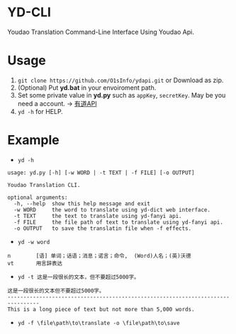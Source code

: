 # YD-CLI

Youdao Translation Command-Line Interface Using Youdao Api.

# Usage

1. `git clone https://github.com/O1sInfo/ydapi.git` or Download as zip.
2. (Optional) Put **yd.bat** in your envoiroment path.
3. Set some private value in **yd.py** such as `appKey`, `secretKey`. May be you need a account. -> [有道API](http://ai.youdao.com/)
3. `yd -h` for HELP. 

# Example

* `yd -h`
```
usage: yd.py [-h] [-w WORD | -t TEXT | -f FILE] [-o OUTPUT]

Youdao Translation CLI.

optional arguments:
  -h, --help  show this help message and exit
  -w WORD     the word to translate using yd-dict web interface.
  -t TEXT     the text to translate using yd-fanyi api.
  -f FILE     the file path of text to translate using yd-fanyi api.
  -o OUTPUT   to save the translatin file when -f effects.
```
* `yd -w word`
```
n        [语] 单词；话语；消息；诺言；命令,  (Word)人名；(英)沃德
vt       用言辞表达
```
* `yd -t 这是一段很长的文本，但不要超过5000字。 `
```
这是一段很长的文本但不要超过5000字。
--------------------------------------------------------------------------------
This is a long piece of text but not more than 5,000 words.
```
* `yd -f \file\path\to\translate -o \file\path\to\save`

